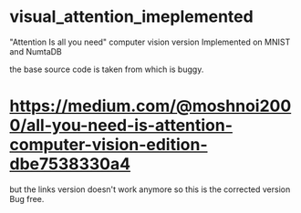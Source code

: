 # visual_attention_imeplemented
"Attention Is all you need" computer vision version Implemented on MNIST and NumtaDB

the base source code is taken from which is buggy.
# https://medium.com/@moshnoi2000/all-you-need-is-attention-computer-vision-edition-dbe7538330a4

but the links  version doesn't work anymore so this is the corrected version Bug free.

